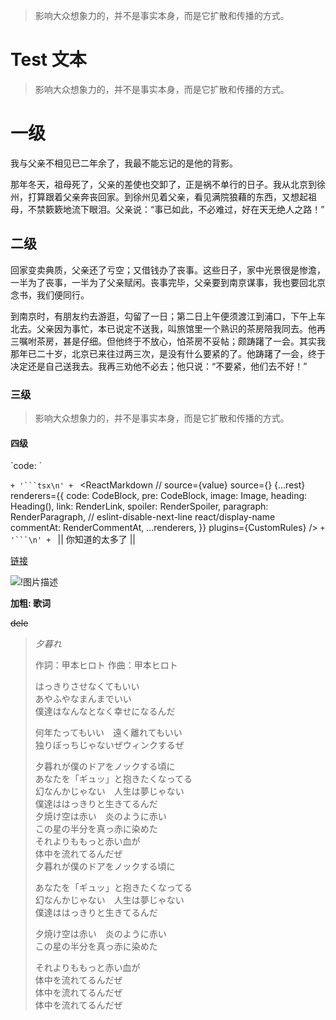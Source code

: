 > 影响大众想象力的，并不是事实本身，而是它扩散和传播的方式。

# Test 文本

> 影响大众想象力的，并不是事实本身，而是它扩散和传播的方式。

# 一级

我与父亲不相见已二年余了，我最不能忘记的是他的背影。

那年冬天，祖母死了，父亲的差使也交卸了，正是祸不单行的日子。我从北京到徐州，打算跟着父亲奔丧回家。到徐州见着父亲，看见满院狼藉的东西，又想起祖母，不禁簌簌地流下眼泪。父亲说：“事已如此，不必难过，好在天无绝人之路！”

## 二级

回家变卖典质，父亲还了亏空；又借钱办了丧事。这些日子，家中光景很是惨澹，一半为了丧事，一半为了父亲赋闲。丧事完毕，父亲要到南京谋事，我也要回北京念书，我们便同行。

到南京时，有朋友约去游逛，勾留了一日；第二日上午便须渡江到浦口，下午上车北去。父亲因为事忙，本已说定不送我，叫旅馆里一个熟识的茶房陪我同去。他再三嘱咐茶房，甚是仔细。但他终于不放心，怕茶房不妥帖；颇踌躇了一会。其实我那年已二十岁，北京已来往过两三次，是没有什么要紧的了。他踌躇了一会，终于决定还是自己送我去。我再三劝他不必去；他只说：“不要紧，他们去不好！”

### 三级

> 影响大众想象力的，并不是事实本身，而是它扩散和传播的方式。

#### 四级

\`code: \`

` + '```tsx\n' +  `
<ReactMarkdown
// source={value}
source={}
{...rest}
renderers={{
  code: CodeBlock,
  pre: CodeBlock,
  image: Image,
  heading: Heading(),
  link: RenderLink,
  spoiler: RenderSpoiler,
  paragraph: RenderParagraph,
  // eslint-disable-next-line react/display-name
  commentAt: RenderCommentAt,
  ...renderers,
}}
plugins={CustomRules}
/>
` + '```\n' +  `
|| 你知道的太多了 ||

[链接](https://baidu.com)

![!图片描述](https://gitee.com/xun7788/my-imagination/raw/master/uPic/1615516941397.jpg)

**加粗: 歌词**

~~dele~~

> _夕暮れ_
>
> 作詞：甲本ヒロト
> 作曲：甲本ヒロト
>
> はっきりさせなくてもいい  
> あやふやなまんまでいい  
> 僕達はなんなとなく幸せになるんだ
>
> 何年たってもいい　遠く離れてもいい  
> 独りぼっちじゃないぜウィンクするぜ
>
> 夕暮れが僕のドアをノックする頃に  
> あなたを「ギュッ」と抱きたくなってる  
> 幻なんかじゃない　人生は夢じゃない  
> 僕達ははっきりと生きてるんだ  
> 夕焼け空は赤い　炎のように赤い  
> この星の半分を真っ赤に染めた  
> それよりももっと赤い血が  
> 体中を流れてるんだぜ  
> 夕暮れが僕のドアをノックする頃に
>
> あなたを「ギュッ」と抱きたくなってる  
> 幻なんかじゃない　人生は夢じゃない  
> 僕達ははっきりと生きてるんだ
>
> 夕焼け空は赤い　炎のように赤い  
> この星の半分を真っ赤に染めた
>
> それよりももっと赤い血が  
> 体中を流れてるんだぜ  
> 体中を流れてるんだぜ  
> 体中を流れてるんだぜ
